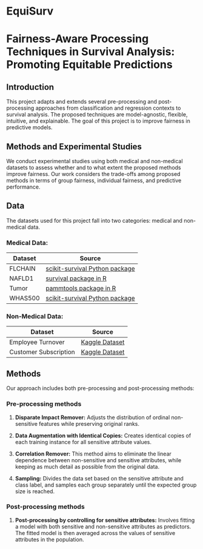 # EquiSurv
# Fairness-Aware Processing Techniques in Survival Analysis: Promoting Equitable Predictions

## Introduction
This project adapts and extends several pre-processing and post-processing approaches from classification and regression contexts to survival analysis. The proposed techniques are model-agnostic, flexible, intuitive, and explainable. The goal of this project is to improve fairness in predictive models.

## Methods and Experimental Studies
We conduct experimental studies using both medical and non-medical datasets to assess whether and to what extent the proposed methods improve fairness. Our work considers the trade-offs among proposed methods in terms of group fairness, individual fairness, and predictive performance.

## Data 
The datasets used for this project fall into two categories: medical and non-medical data. 

### Medical Data:

| Dataset | Source |
|---------|--------|
| FLCHAIN | [scikit-survival Python package](https://github.com/sebp/scikit-survival) |
| NAFLD1  | [survival package in R](https://cran.r-project.org/web/packages/survival/index.html) |
| Tumor   | [pammtools package in R](https://cran.r-project.org/web/packages/pammtools/index.html) |
| WHAS500 | [scikit-survival Python package](https://github.com/sebp/scikit-survival) |

### Non-Medical Data:

|         Dataset        |          Source        |
|------------------------|------------------------|
| Employee Turnover      | [Kaggle Dataset](https://www.kaggle.com/datasets/davinwijaya/employee-turnover) |
| Customer Subscription  | [Kaggle Dataset]([https://www.kaggle.com/datasets/gsagar12/dspp1](https://www.kaggle.com/datasets/gsagar12/dspp1)) |


## Methods

Our approach includes both pre-processing and post-processing methods:

### Pre-processing methods
1. **Disparate Impact Remover:** Adjusts the distribution of ordinal non-sensitive features while preserving original ranks.
2. **Data Augmentation with Identical Copies:** Creates identical copies of each training instance for all sensitive attribute values.
3. **Correlation Remover:** This method aims to eliminate the linear dependence between non-sensitive and sensitive attributes, while keeping as much detail as possible from the original data. 

4. **Sampling:** Divides the data set based on the sensitive attribute and class label, and samples each group separately until the expected group size is reached.

### Post-processing methods
1. **Post-processing by controlling for sensitive attributes:** Involves fitting a model with both sensitive and non-sensitive attributes as predictors. The fitted model is then averaged across the values of sensitive attributes in the population.
